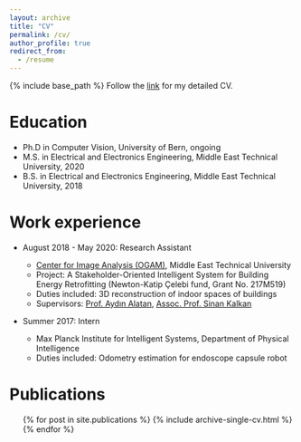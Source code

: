 ```yaml
---
layout: archive
title: "CV"
permalink: /cv/
author_profile: true
redirect_from:
  - /resume
---
```


{% include base_path %}
Follow the [link](/files/alp_eren_sari_CV_2024.pdf) for my detailed CV.

Education
======
* Ph.D in Computer Vision, University of Bern, ongoing
* M.S. in Electrical and Electronics Engineering, Middle East Technical University, 2020
* B.S. in Electrical and Electronics Engineering, Middle East Technical University, 2018

Work experience
======
* August 2018 - May 2020: Research Assistant
  * [Center for Image Analysis (OGAM)](http://ogam.metu.edu.tr/en/), Middle East Technical University
  * Project: A Stakeholder-Oriented Intelligent System for Building Energy Retrofitting (Newton-Katip Çelebi fund, Grant No. 217M519)
  * Duties included: 3D reconstruction of indoor spaces of buildings
  * Supervisors: [Prof. Aydın Alatan](http://users.metu.edu.tr/alatan/), [Assoc. Prof. Sinan Kalkan](http://kovan.ceng.metu.edu.tr/~sinan/)

* Summer 2017: Intern
  * Max Planck Institute for Intelligent Systems, Department of Physical Intelligence
  * Duties included: Odometry estimation for endoscope capsule robot
  <!---  * Supervisor: Professor Git --->

<!---
* Fall 2015: Research Assistant
  * Github University
  * Duties included: Merging pull requests
  * Supervisor: Professor Hub
--->

<!---
Skills
======
* Skill 1
* Skill 2
  * Sub-skill 2.1
  * Sub-skill 2.2
  * Sub-skill 2.3
* Skill 3

--->

Publications
======
  <ul>{% for post in site.publications %}
    {% include archive-single-cv.html %}
  {% endfor %}</ul>

<!---
Talks
======
  <ul>{% for post in site.talks %}
    {% include archive-single-talk-cv.html %}
  {% endfor %}</ul>

Teaching
======
  <ul>{% for post in site.teaching %}
    {% include archive-single-cv.html %}
  {% endfor %}</ul>

Service and leadership
======
* Currently signed in to 43 different slack teams

--->

